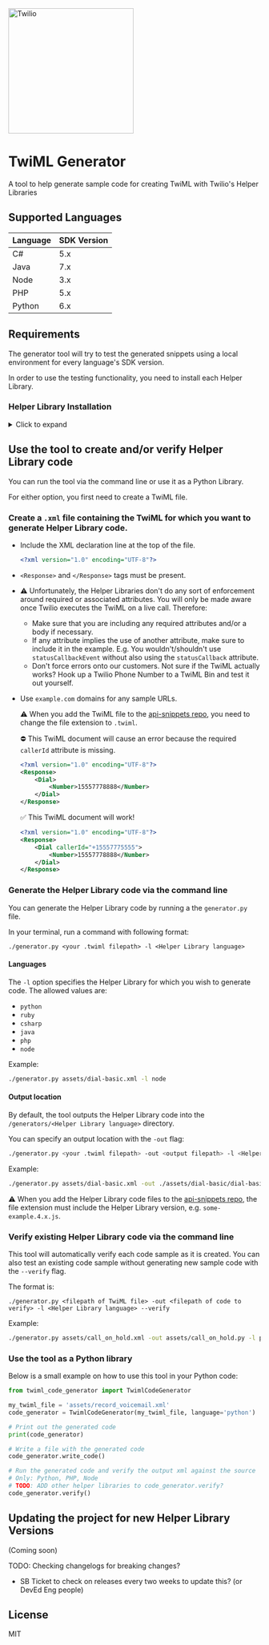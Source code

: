 <a href="https://www.twilio.com">
  <img src="https://static0.twilio.com/marketing/bundles/marketing/img/logos/wordmark-red.svg" alt="Twilio" width="250" />
</a>

# TwiML Generator
A tool to help generate sample code for creating TwiML with Twilio's Helper Libraries

## Supported Languages

| Language  | SDK Version |
| :-------------  |:------------- |
| C# | 5.x |
| Java | 7.x |
| Node | 3.x |
| PHP | 5.x |
| Python | 6.x |


## Requirements
The generator tool will try to test the generated snippets using a local
environment for every language's SDK version.

In order to use the testing functionality, you need to install each Helper Library. 

### Helper Library Installation
<details>
  <summary>Click to expand</summary>

TODO: Instructions for how to check if you have these things installed? 

#### twilio-csharp

[twilio-csharp GitHub Repo](https://github.com/twilio/twilio-csharp/)

Requirements: 
  - .NET Core 1.0+
 
Installation: 
  - From within this project's root directory, run the following command: 
    ```bash
    dotnet add package Twilio
    ```
  
#### twilio-java

[twilio-java GitHub Repo](https://github.com/twilio/twilio-java)

Requirements: 
- Java 8
- Maven
  - I think you can install this with Homebrew? 
    
    ```bash
    brew cask install java
    brew install maven
    ```

Installation: 
  - Download `.jar` file for the desired version of Twilio SDK
    1. Go to [mvnrepository.com](https://mvnrepository.com/artifact/com.twilio.sdk/twilio) and click on the version of the Helper Library you need. 
    1. In the table at the top of the page, find **Files** and click on **jar** (may need to click on **View All** and select the `twilio-<version number>-jar-with-dependencies.jar` file?)
    1. Place the `.jar` file in this project's `./lib/` directory.

#### twilio-python

[twilio-python GitHub Repo](https://github.com/twilio/twilio-python)

Requirements: 
  - Python 3.7+

Installation: 
  - Install `twilio` sdk with `pip` (already in requirements.txt)
  (does this work with pip3? idk)

  ```bash
  pip3 install twilio
  ```

#### twilio-ruby

[twilio-ruby GitHub Repo](https://github.com/twilio/twilio-ruby)

Requirements: 
  - Ruby 3.1
  - RubyGems

Installation: 
  - Install ruby and `twilio-ruby` gem
  - (In the root ?)

    ```bash
    gem install twilio-ruby -v 5.76.0
    ```

#### twilio-php

[twilio-php GitHub Repo](https://github.com/twilio/twilio-php/)

Requirements: 
- PHP 8
- [Composer](https://getcomposer.org/download/)

Installation: 
  - In the root directory of this project, run the following command: 
  ```bash
  composer require twilio/sdk
  ```

#### twilio-node

[twilio-node GitHub Repo](https://github.com/twilio/twilio-node/)

Requirements: 
  - Node.js 14+

Installation: 
  - In the root directory of this project, run the following command: 
    
    ```bash
    npm install twilio
    ```

#### twilio-go (Coming soon?)

[twilio-go GitHub Repo](https://github.com/twilio/twilio-go)

</details>



## Use the tool to create and/or verify Helper Library code

You can run the tool via the command line or use it as a Python Library. 

For either option, you first need to create a TwiML file. 

### Create a `.xml` file containing the TwiML for which you want to generate Helper Library code. 

- Include the XML declaration line at the top of the file. 

  ```xml
  <?xml version="1.0" encoding="UTF-8"?>
  ```

- `<Response>` and `</Response>` tags must be present. 

- :warning: Unfortunately, the Helper Libraries don't do any sort of enforcement around required or associated attributes. You will only be made aware once Twilio executes the TwiML on a live call. Therefore: 
  - Make sure that you are including any required attributes and/or a body if necessary. 
  - If any attribute implies the use of another attribute, make sure to include it in the example. E.g. You wouldn't/shouldn't use `statusCallbackEvent` without also using the `statusCallback` attribute. 
  - Don't force errors onto our customers. Not sure if the TwiML actually works? Hook up a Twilio Phone Number to a TwiML Bin and test it out yourself.

- Use `example.com` domains for any sample URLs. 

  :warning: When you add the TwiML file to the [api-snippets repo](https://github.com/TwilioDevEd/api-snippets/tree/master/twiml), you need to change the file extension to `.twiml`. 

  :no_entry: This TwiML document will cause an error because the required `callerId` attribute is missing.

  ```xml
  <?xml version="1.0" encoding="UTF-8"?>
  <Response>
      <Dial>
          <Number>15557778888</Number>
      </Dial>
  </Response>
  ```

  :white_check_mark: This TwiML document will work!

  ```xml
  <?xml version="1.0" encoding="UTF-8"?>
  <Response>
      <Dial callerId="+15557775555">
          <Number>15557778888</Number>
      </Dial>
  </Response>
  ```

### Generate the Helper Library code via the command line

  You can generate the Helper Library code by running a the `generator.py` file.

  In your terminal, run a command with following format: 
  
  `./generator.py <your .twiml filepath> -l <Helper Library language>`
  
  #### Languages

  The `-l` option specifies the Helper Library for which you wish to generate code. The allowed values are: 
  - `python` 
  - `ruby`
  - `csharp`
  - `java`
  - `php`
  - `node`
  
  Example: 
  ```bash
  ./generator.py assets/dial-basic.xml -l node
  ```

  #### Output location 

  By default, the tool outputs the Helper Library code into the `/generators/<Helper Library language>` directory. 

  You can specify an output location with the `-out` flag: 

  ```bash
  ./generator.py <your .twiml filepath> -out <output filepath> -l <Helper Library language>
  ```

  Example: 
  ```bash
  ./generator.py assets/dial-basic.xml -out ./assets/dial-basic/dial-basic.4.x.js -l node
  ```

  :warning: When you add the Helper Library code files to the [api-snippets repo](https://github.com/TwilioDevEd/api-snippets/tree/master/twiml), the file extension must include the Helper Library version, e.g. `some-example.4.x.js`.  

  
### Verify existing Helper Library code via the command line

This tool will automatically verify each code sample as it is created. You can also test an existing code sample without generating new sample code with the `--verify` flag. 

The format is:

  `./generator.py <filepath of TwiML file> -out <filepath of code to verify> -l <Helper Library language> --verify`

Example: 
```bash
./generator.py assets/call_on_hold.xml -out assets/call_on_hold.py -l python --verify
```

### Use the tool as a Python library

Below is a small example on how to use this tool in your Python code:

```python
from twiml_code_generator import TwimlCodeGenerator

my_twiml_file = 'assets/record_voicemail.xml'
code_generator = TwimlCodeGenerator(my_twiml_file, language='python')

# Print out the generated code
print(code_generator)

# Write a file with the generated code
code_generator.write_code()

# Run the generated code and verify the output xml against the source
# Only: Python, PHP, Node
# TODO: ADD other helper libraries to code_generator.verify?
code_generator.verify()
```

## Updating the project for new Helper Library Versions

(Coming soon)

TODO: Checking changelogs for breaking changes? 
- SB Ticket to check on releases every two weeks to update this? (or DevEd Eng people)

## License
MIT
